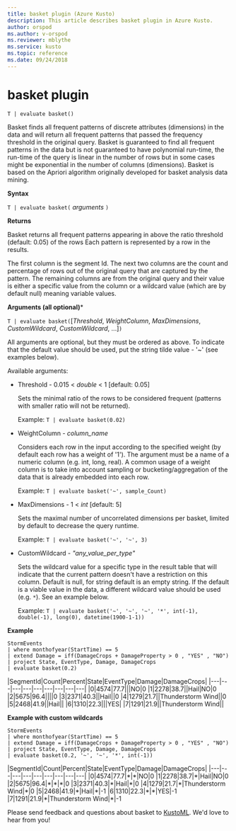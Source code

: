 ```yaml
---
title: basket plugin (Azure Kusto)
description: This article describes basket plugin in Azure Kusto.
author: orspod
ms.author: v-orspod
ms.reviewer: mblythe
ms.service: kusto
ms.topic: reference
ms.date: 09/24/2018
---
```

# basket plugin

    T | evaluate basket()

 Basket finds all frequent patterns of discrete attributes (dimensions) in the data and will return all frequent patterns that passed the frequency threshold in the original query. Basket is guaranteed to find all frequent patterns in the data but is not guaranteed to have polynomial run-time, the run-time of the query is linear in the number of rows but in some cases might be exponential in the number of columns (dimensions). Basket is based on the Apriori algorithm originally developed for basket analysis data mining.

**Syntax**

`T | evaluate basket(` *arguments* `)`


**Returns**

Basket returns all frequent patterns appearing in above the ratio threshold (default: 0.05) of the rows Each pattern is represented by a row in the results.

The first column is the segment Id. The next two columns are the count and percentage of rows out of the original query that are captured by the pattern. The remaining columns are from the original query and their value is either a specific value from the column or a wildcard value (which are by default null) meaning variable values.

**Arguments (all optional)***

`T | evaluate basket(`[*Threshold*, *WeightColumn*, *MaxDimensions*, *CustomWildcard*, *CustomWildcard*, ...]`)`

All arguments are optional, but they must be ordered as above. To indicate that the default value should be used, put the string tilde value - '~' (see examples below).

Available arguments:

* Threshold - 0.015 < *double* < 1 [default: 0.05]

    Sets the minimal ratio of the rows to be considered frequent (patterns with smaller ratio will not be returned).
    
    Example: `T | evaluate basket(0.02)`

* WeightColumn - *column_name*

    Considers each row in the input according to the specified weight (by default each row has a weight of '1'). The argument must be a name of a numeric column (e.g. int, long, real). A common usage of a weight column is to take into account sampling or bucketing/aggregation of the data that is already embedded into each row.
    
    Example: `T | evaluate basket('~', sample_Count)`

* MaxDimensions - 1 < *int* [default: 5]

    Sets the maximal number of uncorrelated dimensions per basket, limited by default to decrease the query runtime.

    Example: `T | evaluate basket('~', '~', 3)`

* CustomWildcard - *"any_value_per_type"*

    Sets the wildcard value for a specific type in the result table that will indicate that the current pattern doesn't have a restriction on this column.
    Default is null, for string default is an empty string. If the default is a viable value in the data, a different wildcard value should be used (e.g. `*`).
    See an example below.

    Example: `T | evaluate basket('~', '~', '~', '*', int(-1), double(-1), long(0), datetime(1900-1-1))`


**Example**

```kusto
StormEvents 
| where monthofyear(StartTime) == 5
| extend Damage = iff(DamageCrops + DamageProperty > 0 , "YES" , "NO")
| project State, EventType, Damage, DamageCrops
| evaluate basket(0.2)
```
|SegmentId|Count|Percent|State|EventType|Damage|DamageCrops|
|---|---|---|---|---|---|---|---|---|
|0|4574|77.7|||NO|0
|1|2278|38.7||Hail|NO|0
|2|5675|96.4||||0
|3|2371|40.3||Hail||0
|4|1279|21.7||Thunderstorm Wind||0
|5|2468|41.9||Hail||
|6|1310|22.3|||YES|
|7|1291|21.9||Thunderstorm Wind||

**Example with custom wildcards**
```kusto
StormEvents 
| where monthofyear(StartTime) == 5
| extend Damage = iff(DamageCrops + DamageProperty > 0 , "YES" , "NO")
| project State, EventType, Damage, DamageCrops
| evaluate basket(0.2, '~', '~', '*', int(-1))
```
|SegmentId|Count|Percent|State|EventType|Damage|DamageCrops|
|---|---|---|---|---|---|---|---|---|
|0|4574|77.7|\*|\*|NO|0
|1|2278|38.7|\*|Hail|NO|0
|2|5675|96.4|\*|\*|\*|0
|3|2371|40.3|\*|Hail|\*|0
|4|1279|21.7|\*|Thunderstorm Wind|\*|0
|5|2468|41.9|\*|Hail|\*|-1
|6|1310|22.3|\*|\*|YES|-1
|7|1291|21.9|\*|Thunderstorm Wind|\*|-1


Please send feedback and questions about basket to [KustoML](mailto:kustoML@microsoft.com). We'd love to hear from you!
